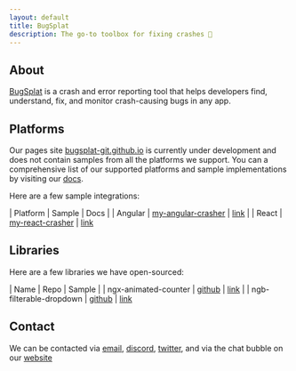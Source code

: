 ```yaml
---
layout: default
title: BugSplat 
description: The go-to toolbox for fixing crashes 🧰
---
```


## About

[BugSplat](https://bugsplat.com) is a crash and error reporting tool that helps developers find, understand, fix, and monitor crash-causing bugs in any app.

## Platforms

Our pages site [bugsplat-git.github.io](bugsplat-git.github.io) is currently under development and does not contain samples from all the platforms we support. You can a comprehensive list of our supported platforms and sample implementations by visiting our [docs](https://docs.bugsplat.com/introduction/getting-started/integrations).

Here are a few sample integrations:

| Platform | Sample | Docs |
| Angular  | [my-angular-crasher](./my-angular-crasher/) | [link](https://docs.bugsplat.com/introduction/getting-started/integrations/web/angular) |
| React    | [my-react-crasher](./my-react-crasher/)     | [link](https://docs.bugsplat.com/introduction/getting-started/integrations/web/react)

## Libraries

Here are a few libraries we have open-sourced:

| Name | Repo | Sample |
| ngx-animated-counter | [github](https://github.com/BugSplat-Git/ngx-animated-counter) | [link](./ngx-animated-counter-example) |
| ngb-filterable-dropdown | [github](https://github.com/BugSplat-Git/ngb-filterable-dropdown) | [link](../ngb-filterable-dropdown-example/)

## Contact

We can be contacted via [email](mailto:support@bugsplat.com), [discord](https://discord.gg/K4KjjRV5ve), [twitter](https://twitter.com/bugsplatco), and via the chat bubble on our [website](https://bugsplat.com)